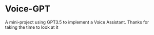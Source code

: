 # Voice-GPT
A mini-project using GPT3.5 to implement a Voice Assistant.   Thanks for taking the time to look at it
